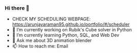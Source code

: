 ### Hi there 👋

<!--
**ArunJayaraman95/ArunJayaraman95** is a ✨ _special_ ✨ repository because its `README.md` (this file) appears on your GitHub profile.
- 👯 I’m looking to collaborate on ...
- 🤔 I’m looking for help with ...
Here are some ideas to get you started:
-->
- CHECK MY SCHEDULING WEBPAGE: https://arunjayaraman95.github.io/portfolio/#/scheduler
- 🔭 I’m currently working on Rubik's Cube solver in Python
- 🌱 I’m currently learning Python, SQL, and Web Dev
- 💬 Ask me about 3D animation blender
- 📫 How to reach me: Email

